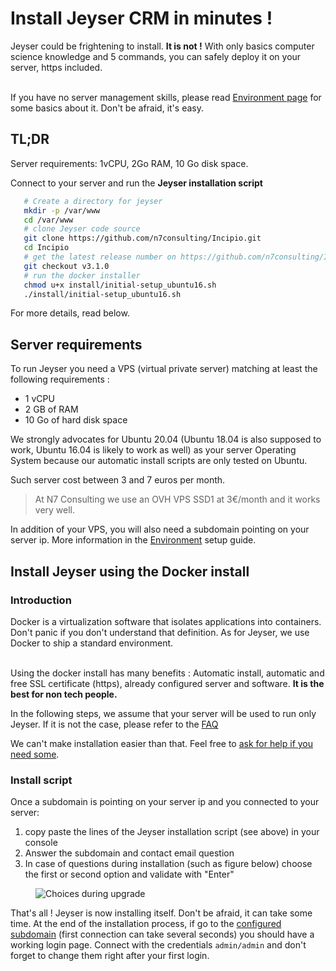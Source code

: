 # Install Jeyser CRM in minutes !

Jeyser could be frightening to install. **It is not !** 
With only basics computer science knowledge and 5 commands, you can safely deploy it on your server, https included.

<br/>If you have no server management skills, please read [Environment page](environment) for some basics about it. 
Don't be afraid, it's easy.

## TL;DR

Server requirements: 1vCPU, 2Go RAM, 10 Go disk space.

Connect to your server and run the **Jeyser installation script**

```bash
   # Create a directory for jeyser
   mkdir -p /var/www
   cd /var/www
   # clone Jeyser code source
   git clone https://github.com/n7consulting/Incipio.git
   cd Incipio
   # get the latest release number on https://github.com/n7consulting/Incipio/releases
   git checkout v3.1.0
   # run the docker installer
   chmod u+x install/initial-setup_ubuntu16.sh
   ./install/initial-setup_ubuntu16.sh
```

For more details, read below.

## Server requirements

To run Jeyser you need a VPS (virtual private server) matching at least the following requirements : 

 - 1 vCPU
 - 2 GB of RAM
 - 10 Go of hard disk space
 
We strongly advocates for Ubuntu 20.04 (Ubuntu 18.04 is also supposed to work, Ubuntu 16.04 is likely to work as well) as your server Operating System 
because our automatic install scripts are only tested on Ubuntu.

Such server cost between 3 and 7 euros per month.

 > At N7 Consulting we use an OVH VPS SSD1 at 3€/month and it works very well.
 
 In addition of your VPS, you will also need a subdomain pointing on your server ip. 
 More information in the [Environment](environment) setup guide.
 
## Install Jeyser using the Docker install

### Introduction

Docker is a virtualization software that isolates applications into containers. Don't panic if you don't understand that definition.
As for Jeyser, we use Docker to ship a standard environment.
 
<br/>Using the docker install has many benefits : Automatic install, automatic and free SSL certificate (https),
 already configured server and software. **It is the best for non tech people.** 
 
In the following steps, we assume that your server will be used to run only Jeyser. 
If it is not the case, please refer to the [FAQ](dev/faq)
 
We can't make installation easier than that. Feel free to [ask for help if you need some](./../../support).
 
### Install script

Once a subdomain is pointing on your server ip and you connected to your server:
 
 1. copy paste the lines of the Jeyser installation script (see above) in your console
 2. Answer the subdomain and contact email question
 3. In case of questions during installation (such as figure below) choose the first or second option and validate with "Enter"

<figure>
 <img src="images/choices-during-install.png" alt="Choices during upgrade" />
</figure>

That's all ! Jeyser is now installing itself. Don't be afraid, it can take some time. 
At the end of the installation process, if go to the [configured subdomain](environment) (first connection can take several seconds) 
you should have a working login page. 
Connect with the credentials `admin/admin` and don't forget to change them right after your first login.

